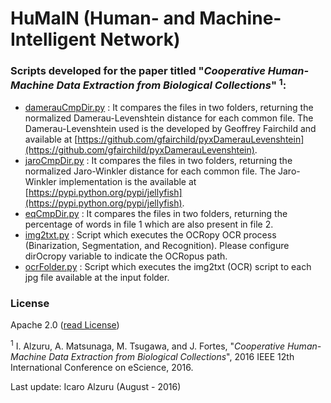 # HuMaIN (Human- and Machine-Intelligent Network)

### Scripts developed for the paper titled "*Cooperative Human-Machine Data Extraction from Biological Collections*" <sup>1</sup>:
  - [damerauCmpDir.py](https://github.com/acislab/HuMaIN_Collaborative_Data_Extraction/blob/master/damerauCmpDir.py) : It compares the files in two folders, returning the normalized Damerau-Levenshtein distance for each common file. The Damerau-Levenshtein used is the developed by Geoffrey Fairchild and available at [https://github.com/gfairchild/pyxDamerauLevenshtein](https://github.com/gfairchild/pyxDamerauLevenshtein).
  - [jaroCmpDir.py](https://github.com/acislab/HuMaIN_Collaborative_Data_Extraction/blob/master/jaroCmpDir.py) : It compares the files in two folders, returning the normalized Jaro-Winkler distance for each common file. The Jaro-Winkler implementation is the available at [https://pypi.python.org/pypi/jellyfish](https://pypi.python.org/pypi/jellyfish).
  - [eqCmpDir.py](https://github.com/acislab/HuMaIN_Collaborative_Data_Extraction/blob/master/eqCmpDir.py) : It compares the files in two folders, returning the percentage of words in file 1 which are also present in file 2.
  - [img2txt.py](https://github.com/acislab/HuMaIN_Collaborative_Data_Extraction/blob/master/img2txt.py) : Script which executes the OCRopy OCR process (Binarization, Segmentation, and Recognition). Please configure dirOcropy variable to indicate the OCRopus path.
  - [ocrFolder.py](https://github.com/acislab/HuMaIN_Collaborative_Data_Extraction/blob/master/ocrFolder.py) : Script which executes the img2txt (OCR) script to each jpg file available at the input folder.

### License
Apache 2.0 ([read License](https://github.com/acislab/HuMaIN_Collaborative_Data_Extraction/blob/master/LICENSE))

<sup>1</sup> I. Alzuru, A. Matsunaga, M. Tsugawa, and J. Fortes, "*Cooperative Human-Machine Data Extraction from Biological Collections*", 2016 IEEE 12th International Conference on eScience, 2016.

Last update: Icaro Alzuru  (August - 2016)
